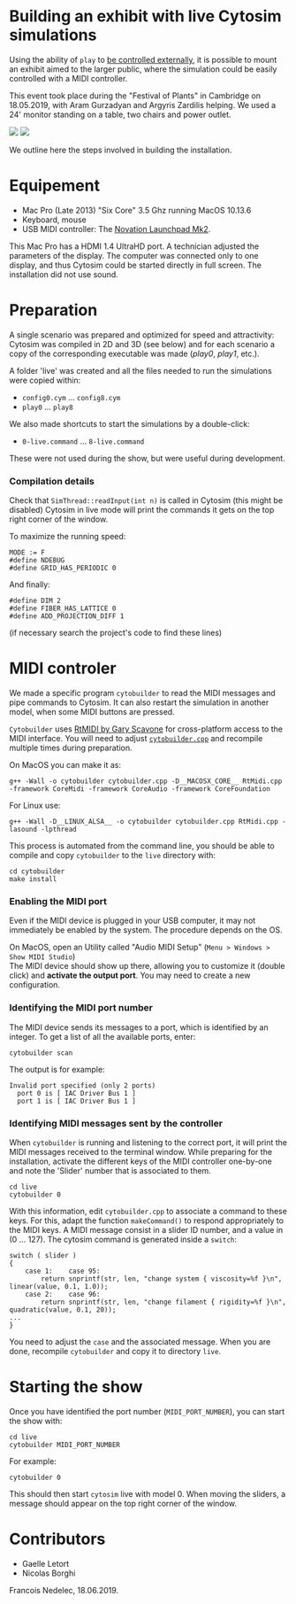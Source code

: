 # Building an exhibit with live Cytosim simulations

Using the ability of `play` to [be controlled externally](controller.md), it is possible to mount an exhibit aimed to the larger public, where the simulation could be easily controlled with a MIDI controller.

This event took place during the "Festival of Plants" in Cambridge on 18.05.2019, with Aram Gurzadyan and Argyris Zardilis helping.
We used a 24' monitor standing on a table, two chairs and power outlet.

<img src="data/Cambridge-2019-05a.jpg"/>
<img src="data/Cambridge-2019-05b.jpg"/> 

We outline here the steps involved in building the installation.

# Equipement

- Mac Pro (Late 2013) "Six Core" 3.5 Ghz running MacOS 10.13.6
- Keyboard, mouse
- USB MIDI controller: The [Novation Launchpad Mk2](https://novationmusic.com/launch/launchpad).

This Mac Pro has a HDMI 1.4 UltraHD port. A technician adjusted the parameters of the display.
The computer was connected only to one display, and thus Cytosim could be started directly in full screen.
The installation did not use sound.

# Preparation

A single scenario was prepared and optimized for speed and attractivity:
Cytosim was compiled in 2D and 3D (see below) and for each scenario a copy of the corresponding executable was made (*play0*, *play1*, etc.).

A folder 'live' was created and all the files needed to run the simulations were copied within:

- `config0.cym` ... `config8.cym`
- `play0` ... `play8`

We also made shortcuts to start the simulations by a double-click:

- `0-live.command` ... `8-live.command`

These were not used during the show, but were useful during development.

### Compilation details

Check that `SimThread::readInput(int n)` is called in Cytosim
(this might be disabled)
Cytosim in live mode will print the commands it gets on the top right corner of the window.

To maximize the running speed:

	MODE := F
	#define NDEBUG
	#define GRID_HAS_PERIODIC 0

And finally:

	#define DIM 2
	#define FIBER_HAS_LATTICE 0
	#define ADD_PROJECTION_DIFF 1

(if necessary search the project's code to find these lines)

# MIDI controler

We made a specific program `cytobuilder` to read the MIDI messages and pipe commands to Cytosim. It can also restart the simulation in another model, when some MIDI buttons are pressed.

`Cytobuilder` uses [RtMIDI by Gary Scavone](https://www.music.mcgill.ca/~gary/rtmidi/) for cross-platform access to the MIDI interface. 
You will need to adjust [`cytobuilder.cpp`](../../src/misc/installation) and recompile multiple times during preparation.

On MacOS you can make it as:

	g++ -Wall -o cytobuilder cytobuilder.cpp -D__MACOSX_CORE__ RtMidi.cpp -framework CoreMidi -framework CoreAudio -framework CoreFoundation

For Linux use:

	g++ -Wall -D__LINUX_ALSA__ -o cytobuilder cytobuilder.cpp RtMidi.cpp -lasound -lpthread 

This process is automated from the command line, you should be able to compile and copy `cytobuilder` to the `live` directory with:

	cd cytobuilder
	make install

### Enabling the MIDI port

Even if the MIDI device is plugged in your USB computer, it may not immediately be enabled by the system.
The procedure depends on the OS.

On MacOS, open an Utility called "Audio MIDI Setup" (`Menu > Windows > Show MIDI Studio`)  
The MIDI device should show up there, allowing you to customize it (double click)
and **activate the output port**.
You may need to create a new configuration.

### Identifying the MIDI port number

The MIDI device sends its messages to a port, which is identified by an integer.
To get a list of all the available ports, enter:

	cytobuilder scan

The output is for example:
	
	Invalid port specified (only 2 ports)
	  port 0 is [ IAC Driver Bus 1 ]
	  port 1 is [ IAC Driver Bus 1 ]

### Identifying MIDI messages sent by the controller

When `cytobuilder` is running and listening to the correct port, it will print the MIDI messages received to the terminal window. While preparing for the installation, activate the different keys of the MIDI controller one-by-one and note the 'Slider' number that is associated to them.

	cd live
	cytobuilder 0

With this information, edit `cytobuilder.cpp` to associate a command to these keys.
For this, adapt the function `makeCommand()` to respond appropriately to the MIDI keys.
A MIDI message consist in a slider ID number, and a value in (0 ... 127). The cytosim command is generated inside a `switch`:

    switch ( slider )
    {
        case 1:    case 95:
            return snprintf(str, len, "change system { viscosity=%f }\n", linear(value, 0.1, 1.0));
        case 2:    case 96:
            return snprintf(str, len, "change filament { rigidity=%f }\n", quadratic(value, 0.1, 20));
	...
	}
	
You need to adjust the `case` and the associated message.
When you are done, recompile `cytobuilder` and copy it to directory `live`.

# Starting the show

Once you have identified the port number (`MIDI_PORT_NUMBER`), you can start the show with:

	cd live
	cytobuilder MIDI_PORT_NUMBER
	
For example:
	
	cytobuilder 0 

This should then start `cytosim` live with model 0. 
When moving the sliders, a message should appear on the top right corner of the window.

# Contributors

- Gaelle Letort
- Nicolas Borghi


Francois Nedelec, 18.06.2019.

